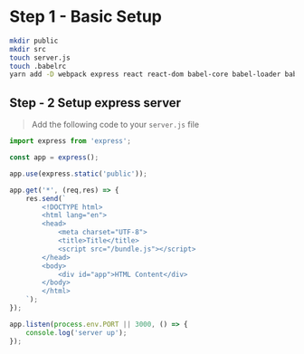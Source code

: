 # Step 1 - Basic Setup



```sh
mkdir public
mkdir src
touch server.js
touch .babelrc
yarn add -D webpack express react react-dom babel-core babel-loader babel-preset-react-app file-loader css-loader babel-preset-stage-2
```

## Step - 2 Setup express server

> Add the following code to your `server.js` file

```javascript
import express from 'express';

const app = express();

app.use(express.static('public'));

app.get('*', (req,res) => {
    res.send(`
        <!DOCTYPE html>
        <html lang="en">
        <head>
            <meta charset="UTF-8">
            <title>Title</title>
            <script src="/bundle.js"></script>
        </head>
        <body>
            <div id="app">HTML Content</div>
        </body>
        </html>
    `);
});

app.listen(process.env.PORT || 3000, () => {
    console.log('server up');
});
```
